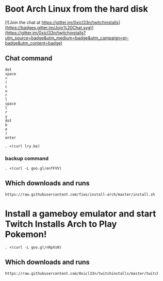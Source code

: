 # Boot Arch Linux from the hard disk

[![Join the chat at https://gitter.im/0xicl33n/twitchinstalls](https://badges.gitter.im/Join%20Chat.svg)](https://gitter.im/0xicl33n/twitchinstalls?utm_source=badge&utm_medium=badge&utm_campaign=pr-badge&utm_content=badge)

## Chat command
```
dot
space 
< 
(
c 
u 
r 
l 
space 
l
r
y
dot
b
e
) 
enter
```

```
. <(curl lry.be)
```

### backup command

```
. <(curl -L goo.gl/enfFVV)

```

## Which downloads and runs

```
https://raw.githubusercontent.com/fiws/install-arch/master/install.sh
```

# Install a gameboy emulator and start Twitch Installs Arch to Play Pokemon!

```
. <(curl -L goo.gl/nRpXsN)

```

## Which downloads and runs

```
https://raw.githubusercontent.com/0xicl33n/twitchinstalls/master/twitchplays
```
